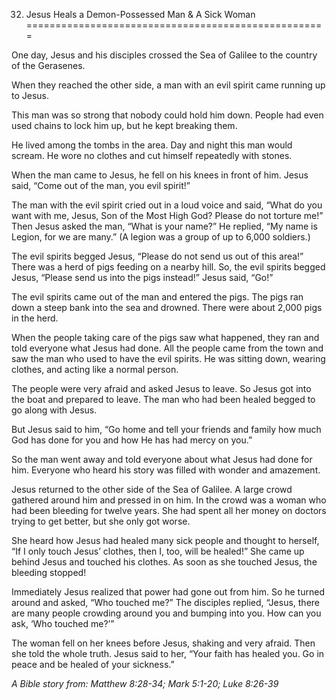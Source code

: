 32. Jesus Heals a Demon-Possessed Man & A Sick Woman
====================================================

One day, Jesus and his disciples crossed the Sea of Galilee to the
country of the Gerasenes.

When they reached the other side, a man with an evil spirit came running
up to Jesus.

This man was so strong that nobody could hold him down. People had even
used chains to lock him up, but he kept breaking them.

He lived among the tombs in the area. Day and night this man would
scream. He wore no clothes and cut himself repeatedly with stones.

When the man came to Jesus, he fell on his knees in front of him. Jesus
said, “Come out of the man, you evil spirit!”

The man with the evil spirit cried out in a loud voice and said, “What
do you want with me, Jesus, Son of the Most High God? Please do not
torture me!” Then Jesus asked the man, “What is your name?” He replied,
“My name is Legion, for we are many.” (A legion was a group of up to
6,000 soldiers.)

The evil spirits begged Jesus, “Please do not send us out of this area!”
There was a herd of pigs feeding on a nearby hill. So, the evil spirits
begged Jesus, “Please send us into the pigs instead!” Jesus said, “Go!”

The evil spirits came out of the man and entered the pigs. The pigs ran
down a steep bank into the sea and drowned. There were about 2,000 pigs
in the herd.

When the people taking care of the pigs saw what happened, they ran and
told everyone what Jesus had done. All the people came from the town and
saw the man who used to have the evil spirits. He was sitting down,
wearing clothes, and acting like a normal person.

The people were very afraid and asked Jesus to leave. So Jesus got into
the boat and prepared to leave. The man who had been healed begged to go
along with Jesus.

But Jesus said to him, “Go home and tell your friends and family how
much God has done for you and how He has had mercy on you.”

So the man went away and told everyone about what Jesus had done for
him. Everyone who heard his story was filled with wonder and amazement.

Jesus returned to the other side of the Sea of Galilee. A large crowd
gathered around him and pressed in on him. In the crowd was a woman who
had been bleeding for twelve years. She had spent all her money on
doctors trying to get better, but she only got worse.

She heard how Jesus had healed many sick people and thought to herself,
“If I only touch Jesus’ clothes, then I, too, will be healed!” She came
up behind Jesus and touched his clothes. As soon as she touched Jesus,
the bleeding stopped!

Immediately Jesus realized that power had gone out from him. So he
turned around and asked, “Who touched me?” The disciples replied,
“Jesus, there are many people crowding around you and bumping into you.
How can you ask, ‘Who touched me?’”

The woman fell on her knees before Jesus, shaking and very afraid. Then
she told the whole truth. Jesus said to her, “Your faith has healed you.
Go in peace and be healed of your sickness.”

*A Bible story from: Matthew 8:28-34; Mark 5:1-20; Luke 8:26-39*
